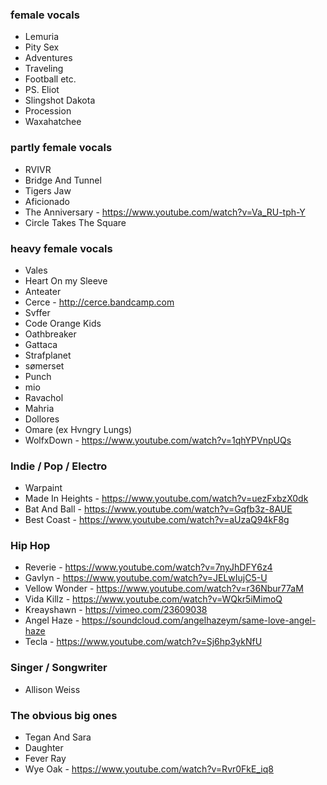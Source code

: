### female vocals

- Lemuria
- Pity Sex
- Adventures
- Traveling
- Football etc.
- PS. Eliot
- Slingshot Dakota
- Procession
- Waxahatchee

### partly female vocals

- RVIVR
- Bridge And Tunnel
- Tigers Jaw
- Aficionado
- The Anniversary - https://www.youtube.com/watch?v=Va_RU-tph-Y
- Circle Takes The Square

### heavy female vocals

- Vales
- Heart On my Sleeve
- Anteater
- Cerce - http://cerce.bandcamp.com
- Svffer
- Code Orange Kids
- Oathbreaker
- Gattaca
- Strafplanet
- sømerset
- Punch
- mio
- Ravachol
- Mahria
- Dollores
- Omare (ex Hvngry Lungs)
- WolfxDown - https://www.youtube.com/watch?v=1qhYPVnpUQs

### Indie / Pop / Electro

- Warpaint
- Made In Heights - https://www.youtube.com/watch?v=uezFxbzX0dk
- Bat And Ball - https://www.youtube.com/watch?v=Gqfb3z-8AUE
- Best Coast - https://www.youtube.com/watch?v=aUzaQ94kF8g


### Hip Hop

- Reverie - https://www.youtube.com/watch?v=7nyJhDFY6z4
- Gavlyn - https://www.youtube.com/watch?v=JELwIujC5-U
- Vellow Wonder - https://www.youtube.com/watch?v=r36Nbur77aM
- Vida Killz - https://www.youtube.com/watch?v=WQkr5iMimoQ
- Kreayshawn - https://vimeo.com/23609038
- Angel Haze - https://soundcloud.com/angelhazeym/same-love-angel-haze
- Tecla - https://www.youtube.com/watch?v=Sj6hp3ykNfU

### Singer / Songwriter

- Allison Weiss

### The obvious big ones

- Tegan And Sara
- Daughter
- Fever Ray
- Wye Oak - https://www.youtube.com/watch?v=Rvr0FkE_iq8
